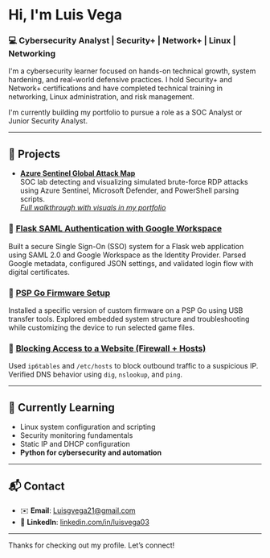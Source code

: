 #  Hi, I'm Luis Vega

### 💻 Cybersecurity Analyst | Security+ | Network+ | Linux | Networking

I'm a cybersecurity learner focused on hands-on technical growth, system hardening, and real-world defensive practices. I hold Security+ and Network+ certifications and have completed technical training in networking, Linux administration, and risk management.

I'm currently building my portfolio to pursue a role as a SOC Analyst or Junior Security Analyst.

---

## 📁 Projects


- [**Azure Sentinel Global Attack Map**](https://github.com/Luisv-Cyber/azure-sentinel-global-attack-map)  
  SOC lab detecting and visualizing simulated brute-force RDP attacks using Azure Sentinel, Microsoft Defender, and PowerShell parsing scripts.  
  *[Full walkthrough with visuals in my portfolio](https://bit.ly/41jjq8w)*


### 🔹 [Flask SAML Authentication with Google Workspace](https://github.com/Luisv-Cyber/flask-saml-auth)
Built a secure Single Sign-On (SSO) system for a Flask web application using SAML 2.0 and Google Workspace as the Identity Provider. Parsed Google metadata, configured JSON settings, and validated login flow with digital certificates.

### 🔹 [PSP Go Firmware Setup](https://github.com/Luisv-Cyber/psp-firmware-mod)
Installed a specific version of custom firmware on a PSP Go using USB transfer tools. Explored embedded system structure and troubleshooting while customizing the device to run selected game files.

### 🔹 [Blocking Access to a Website (Firewall + Hosts)](https://github.com/Luisv-Cyber/block-malicious-site)
Used `ip6tables` and `/etc/hosts` to block outbound traffic to a suspicious IP. Verified DNS behavior using `dig`, `nslookup`, and `ping`.

---

## 🧠 Currently Learning
- Linux system configuration and scripting  
- Security monitoring fundamentals  
- Static IP and DHCP configuration  
- **Python for cybersecurity and automation**

---

## 📬 Contact
- ✉️ **Email**: Luisgvega21@gmail.com  
- 🔗 **LinkedIn**: [linkedin.com/in/luisvega03](https://linkedin.com/in/luisvega03)

---

Thanks for checking out my profile. Let’s connect!
